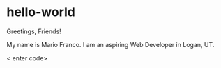 # hello-world

Greetings, Friends!

My name is Mario Franco. I am an aspiring Web Developer in Logan, UT.

< enter code>


